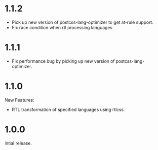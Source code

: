 # 1.1.2

* Pick up new version of postcss-lang-optimizer to get at-rule support.
* Fix race condition when rtl processing languages.

# 1.1.1

* Fix performance bug by picking up new version of postcss-lang-optimizer.

# 1.1.0

New Features:

* RTL transformation of specified languages using rtlcss.

# 1.0.0

Intial release.
